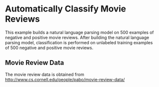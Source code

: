 Automatically Classify Movie Reviews
==========================

This example builds a natural language parsing model on 500 examples of negative and positive movie reviews. After building the natural language parsing model, classification is performed on unlabeled training examples of 500 negative and positive movie reviews.

Movie Review Data
---------------------

The movie review data is obtained from http://www.cs.cornell.edu/people/pabo/movie-review-data/

